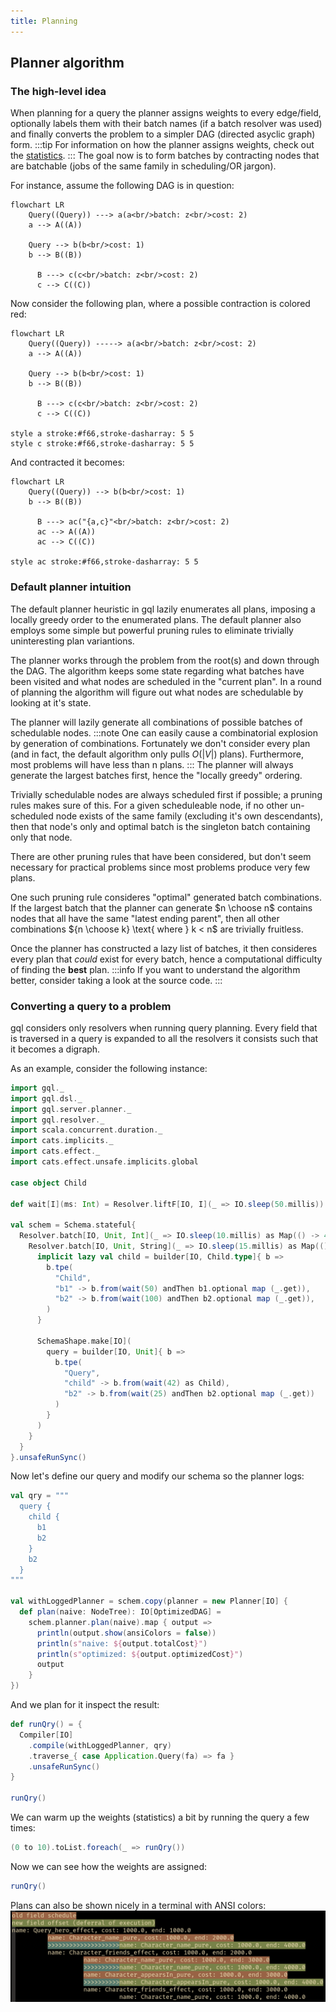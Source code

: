 ```yaml
---
title: Planning
---
```

## Planner algorithm
### The high-level idea
When planning for a query the planner assigns weights to every edge/field, optionally labels them with their batch names (if a batch resolver was used) and finally converts the problem to a simpler DAG (directed asyclic graph) form.
:::tip
For information on how the planner assigns weights, check out the [statistics](./statistics).
:::
The goal now is to form batches by contracting nodes that are batchable (jobs of the same family in scheduling/OR jargon).

For instance, assume the following DAG is in question:
```mermaid
flowchart LR
    Query((Query)) ---> a(a<br/>batch: z<br/>cost: 2)
    a --> A((A))

    Query --> b(b<br/>cost: 1)
    b --> B((B))
    
      B ---> c(c<br/>batch: z<br/>cost: 2)
      c --> C((C))
```
Now consider the following plan, where a possible contraction is colored red:
```mermaid
flowchart LR
    Query((Query)) -----> a(a<br/>batch: z<br/>cost: 2)
    a --> A((A))

    Query --> b(b<br/>cost: 1)
    b --> B((B))
    
      B ---> c(c<br/>batch: z<br/>cost: 2)
      c --> C((C))

style a stroke:#f66,stroke-dasharray: 5 5
style c stroke:#f66,stroke-dasharray: 5 5
```
And contracted it becomes:
```mermaid
flowchart LR
    Query((Query)) --> b(b<br/>cost: 1)
    b --> B((B))
    
      B ---> ac("{a,c}"<br/>batch: z<br/>cost: 2)
      ac --> A((A))
      ac --> C((C))

style ac stroke:#f66,stroke-dasharray: 5 5
```

### Default planner intuition
The default planner heuristic in gql lazily enumerates all plans, imposing a locally greedy order to the enumerated plans.
The default planner also employs some simple but powerful pruning rules to eliminate trivially uninteresting plan variantions.

The planner works through the problem from the root(s) and down through the DAG.
The algorithm keeps some state regarding what batches have been visited and what nodes are scheduled in the "current plan".
In a round of planning the algorithm will figure out what nodes are schedulable by looking at it's state.

The planner will lazily generate all combinations of possible batches of schedulable nodes.
:::note
One can easily cause a combinatorial explosion by generation of combinations.
Fortunately we don't consider every plan (and in fact, the default algorithm only pulls $O(|V|)$ plans).
Furthermore, most problems will have less than n plans.
:::
The planner will always generate the largest batches first, hence the "locally greedy" ordering.

Trivially schedulable nodes are always scheduled first if possible; a pruning rules makes sure of this.
For a given scheduleable node, if no other un-scheduled node exists of the same family (excluding it's own descendants), then that node's only and optimal batch is the singleton batch containing only that node.

There are other pruning rules that have been considered, but don't seem necessary for practical problems since most problems produce very few plans.

One such pruning rule consideres "optimal" generated batch combinations.
If the largest batch that the planner can generate $n \choose n$ contains nodes that all have the same "latest ending parent", then all other combinations ${n \choose k} \text{ where } k < n$ are trivially fruitless.

Once the planner has constructed a lazy list of batches, it then consideres every plan that _could_ exist for every batch, hence a computational difficulty of finding the **best** plan.
:::info
If you want to understand the algorithm better, consider taking a look at the source code.
:::

### Converting a query to a problem
gql considers only resolvers when running query planning.
Every field that is traversed in a query is expanded to all the resolvers it consists such that it becomes a digraph.

As an example, consider the following instance:
```scala mdoc:silent
import gql._
import gql.dsl._
import gql.server.planner._
import gql.resolver._
import scala.concurrent.duration._
import cats.implicits._
import cats.effect._
import cats.effect.unsafe.implicits.global

case object Child

def wait[I](ms: Int) = Resolver.liftF[IO, I](_ => IO.sleep(50.millis))

val schem = Schema.stateful{
  Resolver.batch[IO, Unit, Int](_ => IO.sleep(10.millis) as Map(() -> 42)).flatMap{ b1 =>
    Resolver.batch[IO, Unit, String](_ => IO.sleep(15.millis) as Map(() -> "42")).map{ b2 =>
      implicit lazy val child = builder[IO, Child.type]{ b =>
        b.tpe(
          "Child",
          "b1" -> b.from(wait(50) andThen b1.optional map (_.get)),
          "b2" -> b.from(wait(100) andThen b2.optional map (_.get)),
        )
      }

      SchemaShape.make[IO](
        query = builder[IO, Unit]{ b =>
          b.tpe(
            "Query",
            "child" -> b.from(wait(42) as Child),
            "b2" -> b.from(wait(25) andThen b2.optional map (_.get))
          )
        }
      )
    }
  }
}.unsafeRunSync()
```
Now let's define our query and modify our schema so the planner logs:
```scala mdoc:silent
val qry = """
  query {
    child {
      b1
      b2
    }
    b2
  }
"""

val withLoggedPlanner = schem.copy(planner = new Planner[IO] {
  def plan(naive: NodeTree): IO[OptimizedDAG] =
    schem.planner.plan(naive).map { output =>
      println(output.show(ansiColors = false))
      println(s"naive: ${output.totalCost}")
      println(s"optimized: ${output.optimizedCost}")
      output
    }
})
```
And we plan for it inspect the result:
```scala mdoc
def runQry() = {
  Compiler[IO]
    .compile(withLoggedPlanner, qry)
    .traverse_{ case Application.Query(fa) => fa }
    .unsafeRunSync()
}

runQry()
```
We can warm up the weights (statistics) a bit by running the query a few times:
```scala mdoc:silent
(0 to 10).toList.foreach(_ => runQry())
```
Now we can see how the weights are assigned:
```scala mdoc
runQry()
```

Plans can also be shown nicely in a terminal with ANSI colors:
![Terminal output](./plan_image.png)

